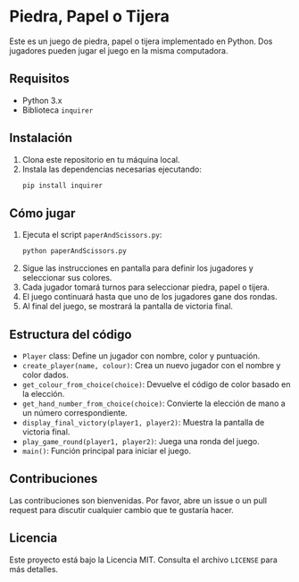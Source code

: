 # Piedra, Papel o Tijera

Este es un juego de piedra, papel o tijera implementado en Python. Dos jugadores pueden jugar el juego en la misma computadora.

## Requisitos 

- Python 3.x
- Biblioteca `inquirer`

## Instalación

1. Clona este repositorio en tu máquina local.
2. Instala las dependencias necesarias ejecutando:
    ```bash
    pip install inquirer 
    ```

## Cómo jugar

1. Ejecuta el script `paperAndScissors.py`:
    ```bash
    python paperAndScissors.py
    ```
2. Sigue las instrucciones en pantalla para definir los jugadores y seleccionar sus colores.
3. Cada jugador tomará turnos para seleccionar piedra, papel o tijera.
4. El juego continuará hasta que uno de los jugadores gane dos rondas.
5. Al final del juego, se mostrará la pantalla de victoria final.

## Estructura del código

- `Player` class: Define un jugador con nombre, color y puntuación.
- `create_player(name, colour)`: Crea un nuevo jugador con el nombre y color dados.
- `get_colour_from_choice(choice)`: Devuelve el código de color basado en la elección.
- `get_hand_number_from_choice(choice)`: Convierte la elección de mano a un número correspondiente.
- `display_final_victory(player1, player2)`: Muestra la pantalla de victoria final.
- `play_game_round(player1, player2)`: Juega una ronda del juego.
- `main()`: Función principal para iniciar el juego.

## Contribuciones

Las contribuciones son bienvenidas. Por favor, abre un issue o un pull request para discutir cualquier cambio que te gustaría hacer.

## Licencia

Este proyecto está bajo la Licencia MIT. Consulta el archivo `LICENSE` para más detalles.